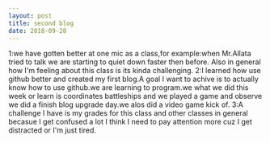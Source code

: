 ```yaml
---
layout: post
title: second blog
date: 2018-09-28
---
```


1:we have gotten better at one mic as a class,for example:when Mr.Allata tried to talk we are starting to quiet down faster then before. Also in general how I'm feeling about this class is its kinda challenging. 2:I learned how use github better and created my first blog.A goal I want to achive is to actually know how to use github.we are learning to program.we what we did this week or learn is coordinates battleships and we played a game and observe we did a finish blog upgrade day.we alos did a video game kick of. 3:A challenge I have is my grades for this class and other classes in general becasue I get confused a lot I think I need to pay attention more cuz I get distracted or I'm just tired.
